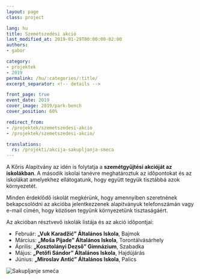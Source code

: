 ```yaml
---
layout: page
class: project

lang: hu
title: Szemétszedési akció
last_modified_at: 2019-01-29T00:00:00-02:00
authors:
- gabor

category:
- projektek
- 2019
permalink: /hu/:categories/:title/
excerpt_separator: <!-- details -->

front_page: true
event_date: 2019
cover_image: 2019/park-bench
cover_position: 60%

redirect_from:
- /projektek/szemetszedesi-akcio
- /projektek/szemetszedesi-akcio/

translations:
  rs: /projekti/akcija-sakupljanja-smeca
---
```

A Kőris Alapίtvány az idén is folytatja a **szemétgyűjtési akcióját az
iskolákban**. A második iskolai tanévre meghatároztuk az időpontokat és az
iskolákat amelyekhez ellátogatunk, hogy együtt tegyük tisztábbá azok
környezetét.

Minden érdeklődő iskolát megkérünk, hogy amennyiben szeretnének bekapcsolódni
az akcióba jelentkezzenek alapίtványuk telefonszámán vagy e-mail cίmén, hogy
közösen tegyünk környezetünk tisztaságáért.

<!-- details -->

Az akcióban résztvevő iskolák listája és az akció időpontjai:

- Február: **„Vuk Karadžić” Általános Iskola**, Bajmok
- Március: **„Moša Pijade” Általános Iskola**, Torontálvásárhely
- Április: **„Kosztolányi Dezső” Gimnázium**, Szabadka
- Május: **„Petőfi Sándor” Általános Iskola**, Hajdújárás
- Június: **„Miroslav Antić” Általános Iskola**, Palics

<img alt="Sakupljanje smeća" class="mdl-shadow--2dp staticmap" src="//storage.googleapis.com/jasen.org.rs/2019/recycle.jpg" style="max-width: 100%;">
